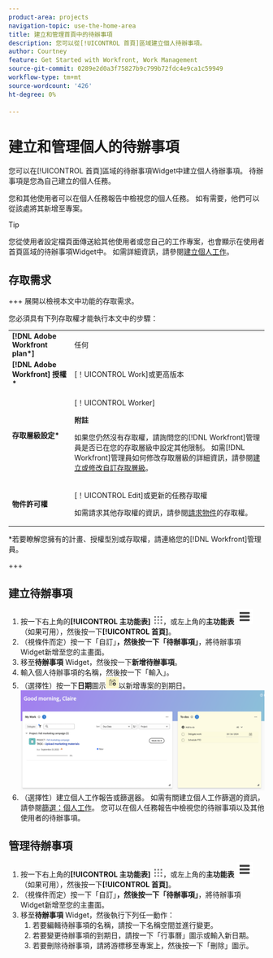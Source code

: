 ```yaml
---
product-area: projects
navigation-topic: use-the-home-area
title: 建立和管理首頁中的待辦事項
description: 您可以從[!UICONTROL 首頁]區域建立個人待辦事項。
author: Courtney
feature: Get Started with Workfront, Work Management
source-git-commit: 0289e2d0a3f75827b9c799b72fdc4e9ca1c59949
workflow-type: tm+mt
source-wordcount: '426'
ht-degree: 0%

---
```


# 建立和管理個人的待辦事項

您可以在[!UICONTROL 首頁]區域的待辦事項Widget中建立個人待辦事項。 待辦事項是您為自己建立的個人任務。

您和其他使用者可以在個人任務報告中檢視您的個人任務。 如有需要，他們可以從該處將其新增至專案。

>[!TIP]
>
>您從使用者設定檔頁面傳送給其他使用者或您自己的工作專案，也會顯示在使用者首頁區域的待辦事項Widget中。 如需詳細資訊，請參閱[建立個人工作](/help/quicksilver/workfront-basics/updating-work-items-and-viewing-updates/create-personal-tasks.md)。

## 存取需求

+++ 展開以檢視本文中功能的存取需求。

您必須具有下列存取權才能執行本文中的步驟：

<table style="table-layout:auto"> 
 <col> 
 <col> 
 <tbody> 
  <tr> 
   <td role="rowheader"><strong>[!DNL Adobe Workfront plan*]</strong></td> 
   <td> <p>任何</p> </td> 
  </tr> 
  <tr> 
   <td role="rowheader"><strong>[!DNL Adobe Workfront] 授權*</strong></td> 
   <td> <p>[！UICONTROL Work]或更高版本</p> </td> 
  </tr> 
  <tr> 
   <td role="rowheader"><strong>存取層級設定*</strong></td> 
   <td> <p>[！UICONTROL Worker]</p> <p><b>附註</b></p> 
   <p>如果您仍然沒有存取權，請詢問您的[!DNL Workfront]管理員是否已在您的存取層級中設定其他限制。 如需[!DNL Workfront]管理員如何修改存取層級的詳細資訊，請參閱<a href="../../../administration-and-setup/add-users/configure-and-grant-access/create-modify-access-levels.md" class="MCXref xref">建立或修改自訂存取層級</a>。</p> </td> 
  </tr> 
  <tr> 
   <td role="rowheader"><strong>物件許可權</strong></td> 
   <td> <p>[！UICONTROL Edit]或更新的任務存取權</p> <p>如需請求其他存取權的資訊，請參閱<a href="../../../workfront-basics/grant-and-request-access-to-objects/request-access.md" class="MCXref xref">請求物件</a>的存取權。</p> </td> 
  </tr> 
 </tbody> 
</table>

&#42;若要瞭解您擁有的計畫、授權型別或存取權，請連絡您的[!DNL Workfront]管理員。

+++

## 建立待辦事項

1. 按一下右上角的&#x200B;**[!UICONTROL 主功能表]** ![](assets/main-menu-icon.png)，或左上角的&#x200B;**主功能表** ![](assets/lines-main-menu.png) （如果可用），然後按一下&#x200B;**[!UICONTROL 首頁]**。
1. （視條件而定）按一下「自訂」****，然後按一下「待辦事項」****，將待辦事項Widget新增至您的主畫面。
1. 移至&#x200B;**待辦事項** Widget，然後按一下&#x200B;**新增待辦事項**。
1. 輸入個人待辦事項的名稱，然後按一下「輸入」。
1. （選擇性）按一下&#x200B;**日期**&#x200B;圖示![](assets/date-icon.png)以新增專案的到期日。
   ![](assets/my-work-to-dos.png)
1. （選擇性）建立個人工作報告或篩選器。 如需有關建立個人工作篩選的資訊，請參閱[篩選：個人工作](/help/quicksilver/reports-and-dashboards/reports/custom-view-filter-grouping-samples/filter-personal-tasks.md)。
您可以在個人任務報告中檢視您的待辦事項以及其他使用者的待辦事項。


## 管理待辦事項

1. 按一下右上角的&#x200B;**[!UICONTROL 主功能表]** ![](assets/main-menu-icon.png)，或左上角的&#x200B;**主功能表** ![](assets/lines-main-menu.png) （如果可用），然後按一下&#x200B;**[!UICONTROL 首頁]**。
1. （視條件而定）按一下「自訂」****，然後按一下「待辦事項」****，將待辦事項Widget新增至您的主畫面。
1. 移至&#x200B;**待辦事項** Widget，然後執行下列任一動作：
   1. 若要編輯待辦事項的名稱，請按一下名稱空間並進行變更。
   1. 若要變更待辦事項的到期日，請按一下「行事曆」圖示或輸入新日期。
   1. 若要刪除待辦事項，請將游標移至專案上，然後按一下「刪除」圖示。
